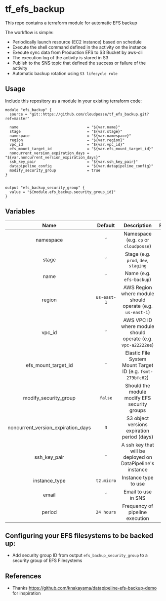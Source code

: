 # tf_efs_backup

This repo contains a terraform module for automatic EFS backup

The workflow is simple:
* Periodically launch resource (EC2 instance) based on schedule
* Execute the shell command defined in the activity on the instance
* Execute sync data from Production EFS to S3 Bucket by aws-cli
* The execution log of the activity is stored in S3
* Publish to the SNS topic that defined the success or failure of the activity
* Automatic backup rotation using `S3 lifecycle rule`

## Usage

Include this repository as a module in your existing terraform code:

```
module "efs_backup" {
  source = "git::https://github.com/cloudposse/tf_efs_backup.git?ref=master"

  name                               = "${var.name}"
  stage                              = "${var.stage}"
  namespace                          = "${var.namespace}"
  region                             = "${var.region}"
  vpc_id                             = "${var.vpc_id}"
  efs_mount_target_id                = "${var.efs_mount_target_id}"
  noncurrent_version_expiration_days = "${var.noncurrent_version_expiration_days}"
  ssh_key_pair                       = "${var.ssh_key_pair}"
  datapipeline_config                = "${var.datapipeline_config}"
  modify_security_group              = true
}


output "efs_backup_security_group" {
  value = "${module.efs_backup.security_group_id}"
}
```


## Variables

|  Name                             |  Default       |  Description                                                | Required |
|:---------------------------------:|:--------------:|:-----------------------------------------------------------:|:--------:|
| namespace                         | ``             | Namespace (e.g. `cp` or `cloudposse`)                       | Yes      |
| stage                             | ``             | Stage (e.g. `prod`, `dev`, `staging`                        | Yes      |
| name                              | ``             | Name  (e.g. `efs-backup`)                                   | Yes      |
| region                            | `us-east-1`    | AWS Region where module should operate (e.g. `us-east-1`)   | Yes      |
| vpc_id                            | ``             | AWS VPC ID where module should operate (e.g. `vpc-a22222ee`)| Yes      |
| efs_mount_target_id	            | ``             | Elastic File System Mount Target ID (e.g. `fsmt-279bfc62`)  | Yes      |
| modify_security_group	            | `false`        | Should the module modify EFS security groups                | No       |
| noncurrent_version_expiration_days| `3`            | S3 object versions expiration period (days)                 | Yes      |
| ssh_key_pair                      | ``             | A ssh key that will be deployed on DataPipeline's instance  | Yes      |
| instance_type                     | `t2.micro`     | Instance type to use                                        | No       |
| email                             | ``             | Email to use in SNS                                         | Yes      |
| period                            | `24 hours`     | Frequency of pipeline execution                             | No       |



## Configuring your EFS filesystems to be backed up:
* Add security group ID from output `efs_backup_security_group`
to a security group of EFS Filesystems


## References
* Thanks https://github.com/knakayama/datapipeline-efs-backup-demo for inspiration
